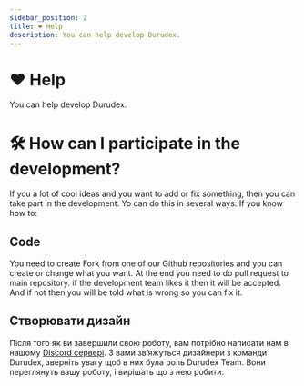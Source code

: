```yaml
---
sidebar_position: 2
title: ❤️ Help
description: You can help develop Durudex.
---
```


# ❤️ Help

You can help develop Durudex.

# 🛠 How can I participate in the development?

If you a lot of cool ideas and you want to add or fix something, then you can take part in the development.
Yo can do this in several ways. If you know how to:

## Code

You need to create Fork from one of our Github repositories and you can create or change what you want.
At the end you need to do pull request to main repository. if the development team likes it 
then it will be accepted.
And if not then you will be told what is wrong so you can fix it.

## Створювати дизайн

Після того як ви завершили свою роботу, вам потрібно написати нам в нашому [Discord сервері](https://discord.gg/4qcXbeVehZ).
З вами звʼяжуться дизайнери з команди Durudex, зверніть увагу щоб в них була роль Durudex Team. Вони переглянуть вашу 
роботу, і вирішать що з нею робити.
